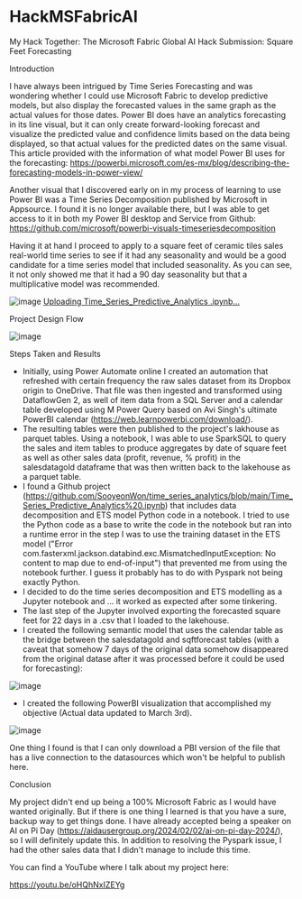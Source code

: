 # HackMSFabricAI

My Hack Together: The Microsoft Fabric Global AI Hack Submission: Square Feet Forecasting

Introduction

I have always been intrigued by Time Series Forecasting and was wondering whether I could use Microsoft Fabric to develop predictive models, but also display the forecasted values in the same graph as the actual values for those dates. Power BI does have an analytics forecasting in its line visual, but it can only create forward-looking forecast and visualize the predicted value and confidence limits based on the data being displayed, so that actual values for the predicted dates on the same visual. This article provided with the information of what model Power BI uses for the forecasting: https://powerbi.microsoft.com/es-mx/blog/describing-the-forecasting-models-in-power-view/

Another visual that I discovered early on in my process of learning to use Power BI was a Time Series Decomposition published by Microsoft in Appsource. I found it is no longer available there, but I was able to get access to it in both my Power BI desktop and Service from Github: https://github.com/microsoft/powerbi-visuals-timeseriesdecomposition

Having it at hand I proceed to apply to a square feet of ceramic tiles sales real-world time series to see if it had any seasonality and would be a good candidate for a time series model that included seasonality. As you can see, it not only showed me that it had a 90 day seasonality but that a multiplicative model was recommended.

![image](https://github.com/edchuy/HackMSFabricAI/assets/9073204/7343fd5d-7b1d-4ab7-999d-9c76971948dd)
[Uploading Time_Series_Predictive_Analytics .ipynb…]()

Project Design Flow

![image](https://github.com/edchuy/HackMSFabricAI/assets/9073204/7f36c2cc-1da0-494f-9130-34d7ad67cfe9)

Steps Taken and Results

- Initially, using Power Automate online I created an automation that refreshed with certain frequency the raw sales dataset from its Dropbox origin to OneDrive. That file was then ingested and transformed using DataflowGen 2, as well of item data from a SQL Server and a calendar table developed using M Power Query based on Avi Singh's ultimate PowerBI calendar (https://web.learnpowerbi.com/download/).
- The resulting tables were then published to the project's lakhouse as parquet tables. Using a notebook, I was able to use SparkSQL to query the sales and item tables to produce aggregates by date of square feet as well as other sales data (profit, revenue, % profit) in the salesdatagold dataframe that was then written back to the lakehouse as a parquet table.
- I found a Github project (https://github.com/SooyeonWon/time_series_analytics/blob/main/Time_Series_Predictive_Analytics%20.ipynb) that includes data decomposition and ETS model Python code in a notebook. I tried to use the Python code as a base to write the code in the notebook but ran into a runtime error in the step I was to use the training dataset in the ETS model ("Error com.fasterxml.jackson.databind.exc.MismatchedInputException: No content to map due to end-of-input") that prevented me from using the notebook further. I guess it probably has to do with Pyspark not being exactly Python.
- I decided to do the time series decomposition and ETS modelling as a Jupyter notebook and ... it worked as expected after some tinkering.
- The last step of the Jupyter involved exporting the forecasted square feet for 22 days in a .csv that I loaded to the lakehouse.
- I created the following semantic model that uses the calendar table as the bridge between the salesdatagold and sqftforecast tables (with a caveat that somehow 7 days of the original data somehow disappeared from the original datase after it was processed before it could be used for forecasting):
  
![image](https://github.com/edchuy/HackMSFabricAI/assets/9073204/8bf7e46f-2232-4663-9955-ab20220eb31e)

- I created the following PowerBI visualization that accomplished my objective (Actual data updated to March 3rd).

![image](https://github.com/edchuy/HackMSFabricAI/assets/9073204/d153fc73-4201-44a1-808f-4343101a5b16)


One thing I found is that I can only download a PBI version of the file that has a live connection to the datasources which won't be helpful to publish here.

Conclusion

My project didn't end up being a 100% Microsoft Fabric as I would have wanted originally. But if there is one thing I learned is that you have a sure, backup way to get things done. I have already accepted being a speaker on AI on Pi Day (https://aidausergroup.org/2024/02/02/ai-on-pi-day-2024/), so I will definitely update this. In addition to resolving the Pyspark issue, I had the other sales data that I didn't manage to include this time.

You can find a YouTube where I talk about my project here:

https://youtu.be/oHQhNxIZEYg
